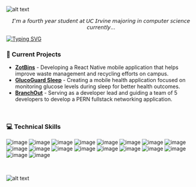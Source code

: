 ![alt text](./images/header.svg)

<p align="center">𝘐'𝘮 𝘢 𝘧𝘰𝘶𝘳𝘵𝘩 𝘺𝘦𝘢𝘳 𝘴𝘵𝘶𝘥𝘦𝘯𝘵 𝘢𝘵 𝘜𝘊 𝘐𝘳𝘷𝘪𝘯𝘦 𝘮𝘢𝘫𝘰𝘳𝘪𝘯𝘨 𝘪𝘯 𝘤𝘰𝘮𝘱𝘶𝘵𝘦𝘳 𝘴𝘤𝘪𝘦𝘯𝘤𝘦 𝘤𝘶𝘳𝘳𝘦𝘯𝘵𝘭𝘺...</p>

[![Typing SVG](https://readme-typing-svg.demolab.com?font=Fira+Code&size=18&letterSpacing=1px&duration=3000&pause=1500&color=DC7F7F&background=FFFFFF&center=true&vCenter=true&width=1000&height=35&lines=Developing+fullstack+solutions+with+code+and+creativity;Building+immersive+mobile+experiences+that+connect+people;Using+machine+learning+to+uncover+hidden+patterns+in+data)](https://git.io/typing-svg)

### 🔭&nbsp;Current Projects

- **[ZotBins](https://zotbins.org)** - Developing a React Native mobile application that helps improve waste management and recycling efforts on campus.
- **[GlucoGuard Sleep](https://www.glucoguardsleep.com)** - Creating a mobile health application focused on monitoring glucose levels during sleep for better health outcomes.
- **[BranchOut](https://github.com/heartybp/BranchOut)** - Serving as a developer lead and guiding a team of 5 developers to develop a PERN fullstack networking application.
<br />

### 💻&nbsp;Technical Skills

![image](https://img.shields.io/badge/Python-FFD43B?style=for-the-badge&logo=python&logoColor=blue)
![image](https://img.shields.io/badge/C-00599C?style=for-the-badge&logo=c&logoColor=white)
![image](https://img.shields.io/badge/C%2B%2B-00599C?style=for-the-badge&logo=c%2B%2B&logoColor=white)
![image](https://img.shields.io/badge/Java-ED8B00?style=for-the-badge&logo=openjdk&logoColor=white)
![image](https://img.shields.io/badge/HTML5-E34F26?style=for-the-badge&logo=html5&logoColor=white)
![image](https://img.shields.io/badge/CSS3-1572B6?style=for-the-badge&logo=css3&logoColor=white)
![image](https://img.shields.io/badge/JavaScript-323330?style=for-the-badge&logo=javascript&logoColor=F7DF1E)
![image](https://img.shields.io/badge/TypeScript-007ACC?style=for-the-badge&logo=typescript&logoColor=white)
![image](https://img.shields.io/badge/Tailwind_CSS-38B2AC?style=for-the-badge&logo=tailwind-css&logoColor=white)
![image](https://img.shields.io/badge/React-20232A?style=for-the-badge&logo=react&logoColor=61DAFB)
![image](https://img.shields.io/badge/React_Native-20232A?style=for-the-badge&logo=react&logoColor=61DAFB)
![image](https://img.shields.io/badge/Node%20js-339933?style=for-the-badge&logo=nodedotjs&logoColor=white)
![image](https://img.shields.io/badge/Express%20js-000000?style=for-the-badge&logo=express&logoColor=white)
![image](https://img.shields.io/badge/Flask-000000?style=for-the-badge&logo=flask&logoColor=white)
![image](https://img.shields.io/badge/Expo-1B1F23?style=for-the-badge&logo=expo&logoColor=white)
![image](https://img.shields.io/badge/MySQL-005C84?style=for-the-badge&logo=mysql&logoColor=white)
![image](https://img.shields.io/badge/PostgreSQL-316192?style=for-the-badge&logo=postgresql&logoColor=white)
![image](https://img.shields.io/badge/firebase-ffca28?style=for-the-badge&logo=firebase&logoColor=black)

<br />

![alt text](./images/footer.svg)
